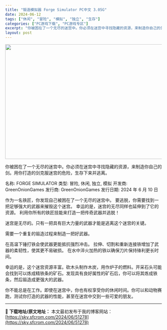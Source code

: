 ```yaml
---
title: "锻造模拟器 Forge Simulator PC中文 3.05G"
date: 2024-06-12
tags: ["休闲", "冒险", "模拟", "独立", "生存"]
categories: ["PC游戏下载", "PC游戏专区"]
excerpt: "你被困在了一个无尽的迷宫中。你必须在迷宫中寻找隐藏的资源，来制造你自己的剑。用你打造的剑克服迷宫的危险，生存下来并逃离。 名称: FORGE SIMULATOR 类型: 冒险, 休闲, 独立, 模拟 开发商: GreenOnionGames 发行商: GreenOnionGames 发行日期: 20&hellip;"
layout: post
---
```


<img class="aligncenter size-full wp-image-51279" src="https://sky.sfcrom.com/wp-content/uploads/2024/06/2024061208181970.webp" alt="" width="660" height="370" />

你被困在了一个无尽的迷宫中。你必须在迷宫中寻找隐藏的资源，来制造你自己的剑。用你打造的剑克服迷宫的危险，生存下来并逃离。

名称: FORGE SIMULATOR
类型: 冒险, 休闲, 独立, 模拟
开发商: GreenOnionGames
发行商: GreenOnionGames
发行日期: 2024 年 6 月 10 日

作为一名铁匠，你发现自己被困在了一个无尽的迷宫中。
要逃脱，你需要找到一把足够强大的武器来摧毁这个迷宫。
幸运的是，迷宫的无尽同样也延伸到了它的资源。
利用你所有的铁匠技能来打造一把传奇武器并逃脱！

迷宫是无尽的。只有一把具有巨大力量的武器才能是逃离这个迷宫的关键。

需要一个重复的锻造过程来制造一把好武器。

在高温下锤打铁会使武器更能抵抗强烈冲击。
拉伸、切割和重新连接铁增加了武器的柔韧性，使其更不易破损。
在水中淬火加热的铁以确保刀片保持锋利更长时间。

幸运的是，这个迷宫资源丰富。砍木头制作木炭，用作炉子的燃料。开采石头可能会找到可以炼成精铁条的矿石。发现具有良好属性的矿石后，你可以将其炼成铁条，然后锻造成更强大的武器。

你不能总是在工作。即使在迷宫中，你也有权享受你的休闲时间。你可以和动物赛跑，测试你打造的武器的性能，甚至在迷宫中交到一些可爱的朋友。

---
📖 **下载地址/原文地址：** 本文最初发布于我的博客网站：[https://sky.sfcrom.com/2024/06/51278](https://sky.sfcrom.com/2024/06/51278)
